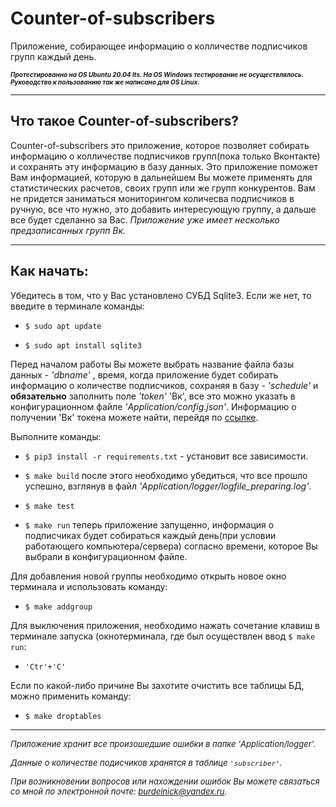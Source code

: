 # Counter-of-subscribers

Приложение, собирающее информацию о колличестве подписчиков групп каждый день.

<font size="1"> ***Протестированно на OS Ubuntu 20.04 lts. На OS Windows тестирование не осуществлялось. Руководство к пользованию так же написано для OS Linux.*** </font> 

***

## Что такое Counter-of-subscribers?

Counter-of-subscribers это приложение, которое позволяет собирать информацию о колличестве подписчиков групп(пока только Вконтакте) и сохранять эту информацию в базу данных. Это приложение поможет Вам информацией, которую в дальнейшем Вы можете применять для статистических расчетов, своих групп или же групп конкурентов. Вам не придется заниматься мониторингом количесва подписчиков в ручную, все что нужно, это добавить интересующую группу, а дальше все будет сделанно за Вас. *Приложение уже имеет несколько предзаписанных групп Вк.*

***

## Как начать:

Убедитесь в том, что у Вас установлено СУБД Sqlite3.
Если же нет, то введите в терминале команды:

* `$ sudo apt update`

* `$ sudo apt install sqlite3`

Перед началом работы Вы можете выбрать название файла базы данных - *'dbname'* , время, когда приложение будет собирать информацию о количестве подписчиков, сохраняя в базу - *'schedule'* и **обязательно** заполнить поле *'token'* 'Вк', все это можно указать
в конфигурационном файле *'Application/config.json'*.
Информацию о получении 'Вк' токена можете найти, перейдя по [ссылке](https://vk.com/dev/access_token "Здесь можно узнать, как получить токен Вк").

Выполните команды:

* `$ pip3 install -r requirements.txt` - установит все зависимости.

* `$ make build` после этого необходимо убедиться, что все прошло успешно, взглянув в файл *'Application/logger/logfile_preparing.log'*.

* `$ make test`

* `$ make run` теперь приложение запущенно, информация о подписчиках будет собираться каждый день(при условии работающего компьютера/сервера) согласно времени, которое Вы выбрали в конфигурационном файле.

Для добавления новой группы необходимо открыть новое окно терминала и использовать команду:

* `$ make addgroup`

Для выключения приложения, необходимо нажать сочетание клавиш в терминале запуска (окнотерминала, где был осуществлен ввод `$ make run`:

* `'Ctr'+'C'`

Если по какой-либо причине Вы захотите очистить все таблицы БД, можно применить команду:

* `$ make droptables`

***

  
 <font size="2"> *Приложение хранит все произошедшие ошибки в папке 'Application/logger'.*</font>

 <font size="2">*Данные о количестве подисчиков хранятся в таблице `'subscriber'`.*</font>

 <font size="2"> *При возникновении вопросов или нахождении ошибок Вы можете связаться со мной по электронной почте: <burdeinick@yandex.ru>.*
</font>






